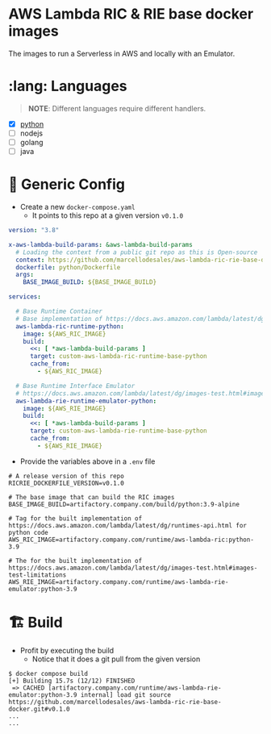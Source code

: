 # AWS Lambda RIC & RIE base docker images

The images to run a Serverless in AWS and locally with an Emulator.

# :lang: Languages

> **NOTE**: Different languages require different handlers.

* [x] [python](./python)
* [ ] nodejs
* [ ] golang
* [ ] java

# 🔧 Generic Config

* Create a new `docker-compose.yaml`
  * It points to this repo at a given version `v0.1.0`

```yaml
version: "3.8"

x-aws-lambda-build-params: &aws-lambda-build-params
  # Loading the context from a public git repo as this is Open-source
  context: https://github.com/marcellodesales/aws-lambda-ric-rie-base-docker.git#${RICRIE_DOCKERFILE_VERSION}
  dockerfile: python/Dockerfile
  args:
    BASE_IMAGE_BUILD: ${BASE_IMAGE_BUILD}

services:

  # Base Runtime Container
  # Base implementation of https://docs.aws.amazon.com/lambda/latest/dg/runtimes-api.html for python code
  aws-lambda-ric-runtime-python:
    image: ${AWS_RIC_IMAGE}
    build: 
      <<: [ *aws-lambda-build-params ]
      target: custom-aws-lambda-ric-runtime-base-python
      cache_from:
        - ${AWS_RIC_IMAGE}

  # Base Runtime Interface Emulator
  # https://docs.aws.amazon.com/lambda/latest/dg/images-test.html#images-test-limitations
  aws-lambda-rie-runtime-emulator-python:
    image: ${AWS_RIE_IMAGE}
    build:
      <<: [ *aws-lambda-build-params ]
      target: custom-aws-lambda-rie-runtime-base-python
      cache_from:
        - ${AWS_RIE_IMAGE}
```

* Provide the variables above in a `.env` file

```properties
# A release version of this repo
RICRIE_DOCKERFILE_VERSION=v0.1.0

# The base image that can build the RIC images
BASE_IMAGE_BUILD=artifactory.company.com/build/python:3.9-alpine

# Tag for the built implementation of https://docs.aws.amazon.com/lambda/latest/dg/runtimes-api.html for python code
AWS_RIC_IMAGE=artifactory.company.com/runtime/aws-lambda-ric:python-3.9

# The for the built implementation of https://docs.aws.amazon.com/lambda/latest/dg/images-test.html#images-test-limitations
AWS_RIE_IMAGE=artifactory.company.com/runtime/aws-lambda-rie-emulator:python-3.9
```

# 🏗️ Build

* Profit by executing the build
  * Notice that it does a git pull from the given version

```console
$ docker compose build
[+] Building 15.7s (12/12) FINISHED                                                                                                                                                                                                                                                                                                                                            
 => CACHED [artifactory.company.com/runtime/aws-lambda-rie-emulator:python-3.9 internal] load git source https://github.com/marcellodesales/aws-lambda-ric-rie-base-docker.git#v0.1.0
...
...  
```
